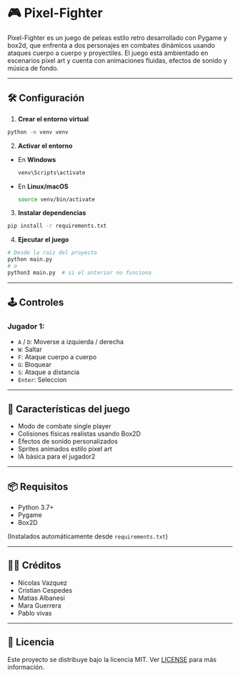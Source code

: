 # 🎮 Pixel-Fighter

Pixel-Fighter es un juego de peleas estilo retro desarrollado con Pygame y box2d, que enfrenta a dos personajes en combates dinámicos usando ataques cuerpo a cuerpo y proyectiles. El juego está ambientado en escenarios pixel art y cuenta con animaciones fluidas, efectos de sonido y música de fondo.

---

## 🛠️ Configuración

1. **Crear el entorno virtual**

```bash
python -m venv venv
```

2. **Activar el entorno**

- En **Windows**

  ```cmd
  venv\Scripts\activate
  ```

- En **Linux/macOS**

  ```bash
  source venv/bin/activate
  ```

3. **Instalar dependencias**

```bash
pip install -r requirements.txt
```

4. **Ejecutar el juego**

```bash
# Desde la raíz del proyecto
python main.py
# o
python3 main.py  # si el anterior no funciona
```

---

## 🕹️ Controles

### Jugador 1:

- `A` / `D`: Moverse a izquierda / derecha
- `W`: Saltar
- `F`: Ataque cuerpo a cuerpo
- `G`: Bloquear
- `S`: Ataque a distancia
- `Enter`: Seleccion
---

## 🧩 Características del juego

- Modo de combate single player
- Colisiones físicas realistas usando Box2D
- Efectos de sonido personalizados
- Sprites animados estilo pixel art
- IA básica para el jugador2

---

## 📦 Requisitos

- Python 3.7+
- Pygame
- Box2D

(Instalados automáticamente desde `requirements.txt`)

---

## 👨‍💻 Créditos

- Nicolas Vazquez
- Cristian Cespedes
- Matias Albanesi
- Mara Guerrera
- Pablo vivas

---

## 📄 Licencia

Este proyecto se distribuye bajo la licencia MIT. Ver [LICENSE](LICENSE) para más información.
